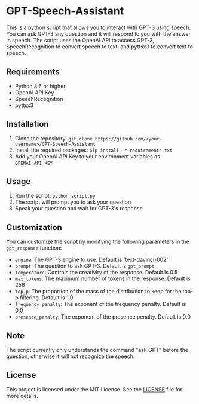 # GPT-Speech-Assistant

This is a python script that allows you to interact with GPT-3 using speech. You can ask GPT-3 any question and it will respond to you with the answer in speech. The script uses the OpenAI API to access GPT-3, SpeechRecognition to convert speech to text, and pyttsx3 to convert text to speech.

## Requirements

-   Python 3.6 or higher
-   OpenAI API Key
-   SpeechRecognition
-   pyttsx3

## Installation

1.  Clone the repository: `git clone https://github.com/<your-username>/GPT-Speech-Assistant`
2.  Install the required packages: `pip install -r requirements.txt`
3.  Add your OpenAI API Key to your environment variables as `OPENAI_API_KEY`

## Usage

1.  Run the script: `python script.py`
2.  The script will prompt you to ask your question
3.  Speak your question and wait for GPT-3's response

## Customization

You can customize the script by modifying the following parameters in the `gpt_response` function:

-   `engine`: The GPT-3 engine to use. Default is 'text-davinci-002'
-   `prompt`: The question to ask GPT-3. Default is `gpt_prompt`
-   `temperature`: Controls the creativity of the response. Default is 0.5
-   `max_tokens`: The maximum number of tokens in the response. Default is 256
-   `top_p`: The proportion of the mass of the distribution to keep for the top-p filtering. Default is 1.0
-   `frequency_penalty`: The exponent of the frequency penalty. Default is 0.0
-   `presence_penalty`: The exponent of the presence penalty. Default is 0.0

## Note

The script currently only understands the command "ask GPT" before the question, otherwise it will not recognize the speech.

## License

This project is licensed under the MIT License. See the [LICENSE](https://chat.openai.com/LICENSE) file for more details.
